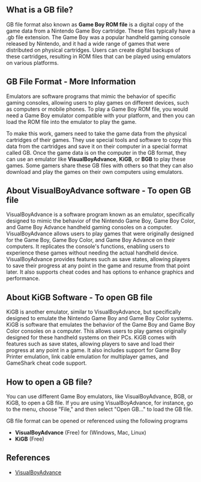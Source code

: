## What is a GB file?

GB file format also known as **Game Boy ROM file** is a digital copy of the game data from a Nintendo Game Boy cartridge. These files typically have a .gb file extension. The Game Boy was a popular handheld gaming console released by Nintendo, and it had a wide range of games that were distributed on physical cartridges. Users can create digital backups of these cartridges, resulting in ROM files that can be played using emulators on various platforms.

## GB File Format - More Information

Emulators are software programs that mimic the behavior of specific gaming consoles, allowing users to play games on different devices, such as computers or mobile phones. To play a Game Boy ROM file, you would need a Game Boy emulator compatible with your platform, and then you can load the ROM file into the emulator to play the game.

To make this work, gamers need to take the game data from the physical cartridges of their games. They use special tools and software to copy this data from the cartridges and save it on their computer in a special format called GB. Once the game data is on the computer in the GB format, they can use an emulator like **VisualBoyAdvance**, **KiGB**, or **BGB** to play these games. Some gamers share these GB files with others so that they can also download and play the games on their own computers using emulators.

## About VisualBoyAdvance software - To open GB file

VisualBoyAdvance is a software program known as an emulator, specifically designed to mimic the behavior of the Nintendo Game Boy, Game Boy Color, and Game Boy Advance handheld gaming consoles on a computer. VisualBoyAdvance allows users to play games that were originally designed for the Game Boy, Game Boy Color, and Game Boy Advance on their computers. It replicates the console's functions, enabling users to experience these games without needing the actual handheld device. VisualBoyAdvance provides features such as save states, allowing players to save their progress at any point in the game and resume from that point later. It also supports cheat codes and has options to enhance graphics and performance.

## About KiGB Software - To open GB file

KiGB is another emulator, similar to VisualBoyAdvance, but specifically designed to emulate the Nintendo Game Boy and Game Boy Color systems. KiGB is software that emulates the behavior of the Game Boy and Game Boy Color consoles on a computer. This allows users to play games originally designed for these handheld systems on their PCs. KiGB comes with features such as save states, allowing players to save and load their progress at any point in a game. It also includes support for Game Boy Printer emulation, link cable emulation for multiplayer games, and GameShark cheat code support.

## How to open a GB file?

You can use different Game Boy emulators, like VisualBoyAdvance, BGB, or KiGB, to open a GB file. If you are using VisualBoyAdvance, for instance, go to the menu, choose "File," and then select "Open GB..." to load the GB file.

GB file format can be opened or referenced using the following programs

- **VisualBoyAdvance** (Free) for (Windows, Mac, Linux)
- **KiGB** (Free)

## References
* [VisualBoyAdvance](https://en.wikipedia.org/wiki/VisualBoyAdvance)

